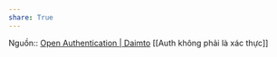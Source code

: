 ```yaml
---
share: True
---
```

Nguồn:: [Open Authentication | Daimto](https://www.daimto.com/open-authentication/)
[[Auth không phải là xác thực]] 
